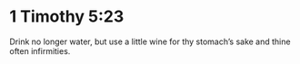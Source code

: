 # 1 Timothy 5:23

Drink no longer water, but use a little wine for thy stomach’s sake and thine often infirmities.